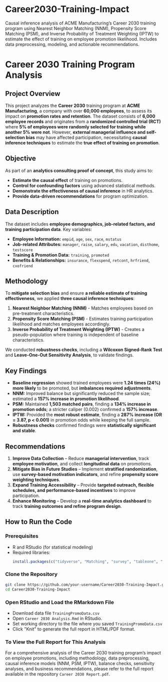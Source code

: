 # Career2030-Training-Impact
Causal inference analysis of ACME Manufacturing’s Career 2030 training program using Nearest Neighbor Matching (NNM), Propensity Score Matching (PSM), and Inverse Probability of Treatment Weighting (IPTW) to estimate the effect of training on employee promotion likelihood. Includes data preprocessing, modeling, and actionable recommendations.

# Career 2030 Training Program Analysis  

## **Project Overview**  
This project analyzes the **Career 2030** training program at **ACME Manufacturing**, a company with over **60,000 employees**, to assess its impact on **promotion rates and retention**. The dataset consists of **6,000 employee records** and originates from a **randomized controlled trial (RCT)** where **5% of employees were randomly selected for training while another 5% were not**. However, **external managerial influence and self-selection bias** may have affected participation, necessitating **causal inference techniques** to estimate the **true effect of training on promotion**.  

## **Objective**  
As part of an **analytics consulting proof of concept**, this study aims to:  
- **Estimate the causal effect** of training on promotions.  
- **Control for confounding factors** using advanced statistical methods.  
- **Demonstrate the effectiveness of causal inference** in HR analytics.  
- **Provide data-driven recommendations** for program optimization.  

## **Data Description**  
The dataset includes **employee demographics, job-related factors, and training participation data**. Key variables:  

- **Employee Information:** `empid`, `age`, `sex`, `race`, `mstatus`  
- **Job-related Attributes:** `manager`, `raise`, `salary`, `edu`, `vacation`, `disthome`, `testscore`  
- **Training & Promotion Data:** `training`, `promoted`  
- **Benefits & Relationships:** `insurance`, `flexspend`, `retcont`, `hrfriend`, `cxofriend`  

## **Methodology**  
To **mitigate selection bias** and ensure **a reliable estimate of training effectiveness**, we applied **three causal inference techniques**:  

1. **Nearest Neighbor Matching (NNM)** - Matches employees based on pre-treatment characteristics.  
2. **Propensity Score Matching (PSM)** - Estimates training participation likelihood and matches employees accordingly.  
3. **Inverse Probability of Treatment Weighting (IPTW)** - Creates a pseudo-population where training is independent of baseline characteristics.  

We conducted **robustness checks**, including a **Wilcoxon Signed-Rank Test** and **Leave-One-Out Sensitivity Analysis**, to validate findings.  

## **Key Findings**  
- **Baseline regression** showed trained employees were **1.24 times (24%) more likely** to be promoted, but **imbalances required adjustments**.  
- **NNM:** Improved balance but significantly reduced the sample size; estimated a **157% increase in promotion likelihood**.  
- **PSM:** Maintained **1,503 matched pairs**, finding a **134% increase in promotion odds**; a stricter caliper (0.002) confirmed a **157% increase**.  
- **IPTW:** Provided the **most robust estimate**, finding a **287% increase (OR = 3.87, p < 0.001)** in promotion odds while keeping the full sample.  
- **Robustness checks** confirmed findings were **statistically significant and stable**.  

## **Recommendations**  
1. **Improve Data Collection** – Reduce **managerial intervention**, track **employee motivation**, and collect **longitudinal data** on promotions.  
2. **Mitigate Bias in Future Studies** – Implement **stratified randomization**, use **survey-based motivation indicators**, and refine **propensity score weighting techniques**.  
3. **Expand Training Accessibility** – Provide **targeted outreach, flexible schedules, and performance-based incentives** to improve participation.  
4. **Enhance Monitoring** – Develop a **real-time analytics dashboard** to track **training outcomes and refine program design**.  

## **How to Run the Code**  
### **Prerequisites**   
- R and RStudio (for statistical modeling)  
- Required libraries:  
  ```r
  install.packages(c("tidyverse", "Matching", "survey", "tableone", "ggplot2", "glmnet", "caret", "dplyr", "GGally", "moments", "pROC"))

### **Clone the Repository**
```sh
git clone https://github.com/your-username/Career2030-Training-Impact.git
cd Career2030-Training-Impact
```
### **Open RStudio and Load the RMarkdown File**
- Download data file `TrainingPromoData.csv`
- Open `Career 2030 Analysis.Rmd` in RStudio.
- Set working directory to the file where you saved `TrainingPromoData.csv`
- Click "Knit" to generate the full report in HTML/PDF format.

### **To View the Full Report for This Analysis**
For a comprehensive analysis of the Career 2030 training program’s impact on employee promotions, including methodology, data preprocessing, causal inference models (NNM, PSM, IPTW), balance checks, sensitivity analyses, and business recommendations, please refer to the full report available in the repository `Career 2030 Report.pdf`. 
